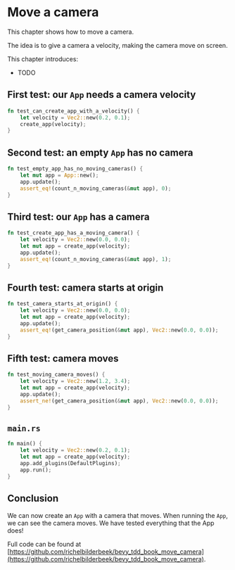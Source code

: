 # Move a camera

This chapter shows how to move a camera.

The idea is to give a camera a velocity,
making the camera move on screen.

This chapter introduces:

- TODO

## First test: our `App` needs a camera velocity

```rust
fn test_can_create_app_with_a_velocity() {
    let velocity = Vec2::new(0.2, 0.1);
    create_app(velocity);
}
```

## Second test: an empty `App` has no camera

```rust
fn test_empty_app_has_no_moving_cameras() {
    let mut app = App::new();
    app.update();
    assert_eq!(count_n_moving_cameras(&mut app), 0);
}
```

## Third test: our `App` has a camera

```rust
fn test_create_app_has_a_moving_camera() {
    let velocity = Vec2::new(0.0, 0.0);
    let mut app = create_app(velocity);
    app.update();
    assert_eq!(count_n_moving_cameras(&mut app), 1);
}
```

## Fourth test: camera starts at origin

```rust
fn test_camera_starts_at_origin() {
    let velocity = Vec2::new(0.0, 0.0);
    let mut app = create_app(velocity);
    app.update();
    assert_eq!(get_camera_position(&mut app), Vec2::new(0.0, 0.0));
}
```

## Fifth test: camera moves

```rust
fn test_moving_camera_moves() {
    let velocity = Vec2::new(1.2, 3.4);
    let mut app = create_app(velocity);
    app.update();
    assert_ne!(get_camera_position(&mut app), Vec2::new(0.0, 0.0));
}
```

## `main.rs`

```rust
fn main() {
    let velocity = Vec2::new(0.2, 0.1);
    let mut app = create_app(velocity);
    app.add_plugins(DefaultPlugins);
    app.run();
}
```

## Conclusion

We can now create an `App` with a camera that moves.
When running the `App`, we can see the camera moves.
We have tested everything that the App does!

Full code can be found at [https://github.com/richelbilderbeek/bevy_tdd_book_move_camera](https://github.com/richelbilderbeek/bevy_tdd_book_move_camera).
